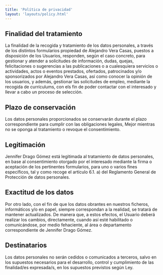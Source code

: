 ```yaml
---
title: 'Política de privacidad'
layout: 'layouts/policy.html'
---
```


## Finalidad del tratamiento
La finalidad de la recogida y tratamiento de los datos personales, a través de los distintos formularios propiedad de Alejandro Vera Casas, puestos a disposición de los Usuarios, responden, según el caso concreto, para gestionar y atender a solicitudes de información, dudas, quejas, felicitaciones o sugerencias a las publicaciones o a cualesquiera servicios o actividades, actos o eventos prestados, ofertados, patrocinados y/o sponsorizados por Alejandro Vera Casas, así como conocer la opinión de los usuarios, y además, gestionar las solicitudes de empleo, mediante la recogida de currículums, con els fin de poder contactar con el interesado y llevar a cabo un proceso de selección.

## Plazo de conservación

Los datos personales proporcionados se conservarán durante el plazo correspondiente para cumplir con las obligaciones legales, Mejor mientras no se oponga al tratamiento o revoque el consentimiento.

## Legitimación

Jennifer Drago Gómez está legitimada al tratamiento de datos personales, en base al consentimiento otorgado por el interesado mediante la firma o aceptación de los pertinentes formularios, para uno o varios fines específicos, tal y como recoge el artículo 6.1. a) del Reglamento General de Protección de datos personales.

## Exactitud de los datos

Por otro lado, con el fin de que los datos obrantes en nuestros ficheros, informáticos y/o en papel, siempre correspondan a la realidad, se tratará de mantener actualizados. De manera que, a estos efectos, el Usuario deberá realizar los cambios, directamente, cuando así esté habilitado o comunicándose, por medio fehaciente, al área o departamento correspondiente de Jennifer Drago Gómez.

## Destinatarios

Los datos personales no serán cedidos o comunicados a terceros, salvo en los supuestos necesarios para el desarrollo, control y cumplimiento de las finalidad/es expresada/s, en los supuestos previstos según Ley.
